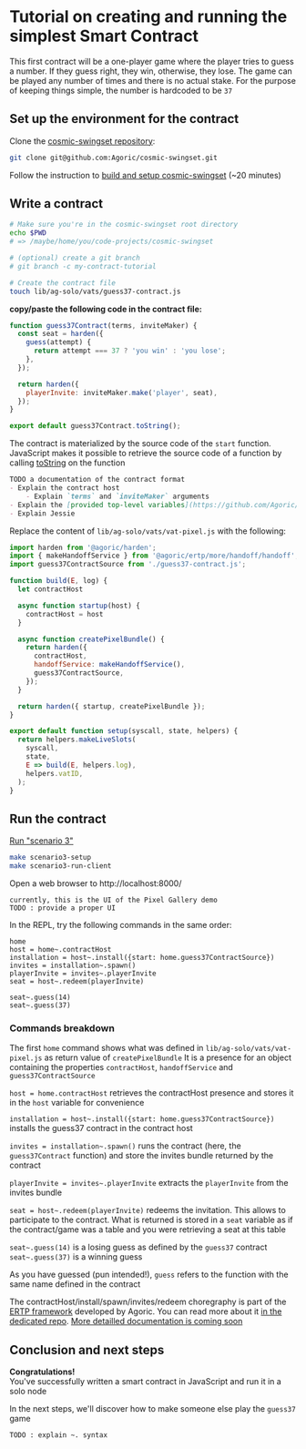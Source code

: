 # Tutorial on creating and running the simplest Smart Contract

This first contract will be a one-player game where the player tries to guess a number. If they guess right, they win, otherwise, they lose. The game can be played any number of times and there is no actual stake. For the purpose of keeping things simple, the number is hardcoded to be `37`


## Set up the environment for the contract

Clone the [cosmic-swingset repository](https://github.com/Agoric/cosmic-swingset):
```sh
git clone git@github.com:Agoric/cosmic-swingset.git
```

Follow the instruction to [build and setup cosmic-swingset](https://github.com/Agoric/cosmic-swingset#build-from-source) (~20 minutes)


## Write a contract

```sh
# Make sure you're in the cosmic-swingset root directory
echo $PWD
# => /maybe/home/you/code-projects/cosmic-swingset

# (optional) create a git branch
# git branch -c my-contract-tutorial

# Create the contract file
touch lib/ag-solo/vats/guess37-contract.js
```

**copy/paste the following code in the contract file:**
```js
function guess37Contract(terms, inviteMaker) {
  const seat = harden({
    guess(attempt) {
      return attempt === 37 ? 'you win' : 'you lose';
    },
  });

  return harden({
    playerInvite: inviteMaker.make('player', seat),
  });
}

export default guess37Contract.toString();
```

The contract is materialized by the source code of the `start` function. JavaScript makes it possible to retrieve the source code of a function by calling [toString](https://developer.mozilla.org/en-US/docs/Web/JavaScript/Reference/Global_Objects/Function/toString) on the function

```md
TODO a documentation of the contract format
- Explain the contract host
    - Explain `terms` and `inviteMaker` arguments
- Explain the [provided top-level variables](https://github.com/Agoric/ERTP/blob/8f42af53581821bb16a9f4e3d62603833354ef8b/core/contractHost.js#L53-L63)
- Explain Jessie
```

Replace the content of `lib/ag-solo/vats/vat-pixel.js` with the following:

```js
import harden from '@agoric/harden';
import { makeHandoffService } from '@agoric/ertp/more/handoff/handoff';
import guess37ContractSource from './guess37-contract.js';

function build(E, log) {
  let contractHost

  async function startup(host) {
    contractHost = host
  }

  async function createPixelBundle() {
    return harden({
      contractHost,
      handoffService: makeHandoffService(),
      guess37ContractSource,
    });
  }

  return harden({ startup, createPixelBundle });
}

export default function setup(syscall, state, helpers) {
  return helpers.makeLiveSlots(
    syscall,
    state,
    E => build(E, helpers.log),
    helpers.vatID,
  );
}
```


## Run the contract

[Run "scenario 3"](https://github.com/Agoric/cosmic-swingset#scenario-3--no-testnet-develop-off-chain-demo)

```sh
make scenario3-setup
make scenario3-run-client
```

Open a web browser to http://localhost:8000/

```
currently, this is the UI of the Pixel Gallery demo
TODO : provide a proper UI
```

In the REPL, try the following commands in the same order:
```
home
host = home~.contractHost
installation = host~.install({start: home.guess37ContractSource})
invites = installation~.spawn()
playerInvite = invites~.playerInvite
seat = host~.redeem(playerInvite)

seat~.guess(14)
seat~.guess(37)
```

### Commands breakdown 

The first `home` command shows what was defined in `lib/ag-solo/vats/vat-pixel.js` as return value of `createPixelBundle`
It is a presence for an object containing the properties `contractHost`, `handoffService` and `guess37ContractSource`

`host = home.contractHost` retrieves the contractHost presence and stores it in the `host` variable for convenience

`installation = host~.install({start: home.guess37ContractSource})` installs the guess37 contract in the contract host

`invites = installation~.spawn()` runs the contract (here, the `guess37Contract` function) and store the invites bundle returned by the contract

`playerInvite = invites~.playerInvite` extracts the `playerInvite` from the invites bundle

`seat = host~.redeem(playerInvite)` redeems the invitation. This allows to participate to the contract. What is returned is stored in a `seat` variable as if the contract/game was a table and you were retrieving a seat at this table

`seat~.guess(14)` is a losing guess as defined by the `guess37` contract
`seat~.guess(37)` is a winning guess

As you have guessed (pun intended!), `guess` refers to the function with the same name defined in the contract

The contractHost/install/spawn/invites/redeem choregraphy is part of the [ERTP framework](https://github.com/Agoric/ERTP) developed by Agoric. You can read more about it [in the dedicated repo](https://github.com/Agoric/ERTP/blob/master/core/contractHost.chainmail). [More detailled documentation is coming soon](https://github.com/Agoric/Documentation/pull/17)


## Conclusion and next steps

**Congratulations!**\
You've successfully written a smart contract in JavaScript and run it in a solo node

In the next steps, we'll discover how to make someone else play the `guess37` game


`TODO : explain ~. syntax`